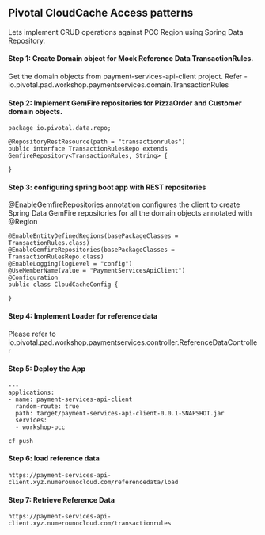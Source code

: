## Pivotal CloudCache Access patterns

Lets implement CRUD operations against PCC Region using Spring Data Repository.

#### Step 1: Create Domain object for Mock Reference Data TransactionRules. 

Get the domain objects from payment-services-api-client project. Refer - io.pivotal.pad.workshop.paymentservices.domain.TransactionRules

#### Step 2: Implement GemFire repositories for PizzaOrder and Customer domain objects.

```
package io.pivotal.data.repo;

@RepositoryRestResource(path = "transactionrules")
public interface TransactionRulesRepo extends GemfireRepository<TransactionRules, String> {

}

```

#### Step 3: configuring spring boot app with REST repositories

@EnableGemfireRepositories annotation configures the client to create Spring Data GemFire repositories for all the domain objects annotated with @Region

```
@EnableEntityDefinedRegions(basePackageClasses = TransactionRules.class)
@EnableGemfireRepositories(basePackageClasses = TransactionRulesRepo.class)
@EnableLogging(logLevel = "config")
@UseMemberName(value = "PaymentServicesApiClient")
@Configuration
public class CloudCacheConfig {

}
```

#### Step 4: Implement Loader for reference data

Please refer to io.pivotal.pad.workshop.paymentservices.controller.ReferenceDataController

#### Step 5: Deploy the App

```
---
applications:
- name: payment-services-api-client
  random-route: true
  path: target/payment-services-api-client-0.0.1-SNAPSHOT.jar
  services:
  - workshop-pcc
```

```
cf push
```

#### Step 6: load reference data

```
https://payment-services-api-client.xyz.numerounocloud.com/referencedata/load
```

#### Step 7: Retrieve Reference Data

```
https://payment-services-api-client.xyz.numerounocloud.com/transactionrules
```


